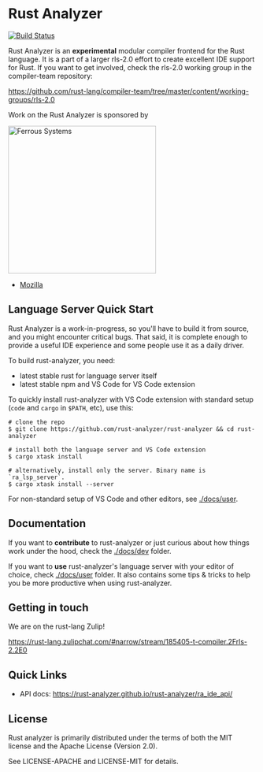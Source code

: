 # Rust Analyzer

[![Build Status](https://travis-ci.org/rust-analyzer/rust-analyzer.svg?branch=master)](https://travis-ci.org/rust-analyzer/rust-analyzer)

Rust Analyzer is an **experimental** modular compiler frontend for the Rust
language. It is a part of a larger rls-2.0 effort to create excellent IDE
support for Rust. If you want to get involved, check the rls-2.0 working group
in the compiler-team repository:

https://github.com/rust-lang/compiler-team/tree/master/content/working-groups/rls-2.0

Work on the Rust Analyzer is sponsored by

[<img src="https://user-images.githubusercontent.com/1711539/58105231-cf306900-7bee-11e9-83d8-9f1102e59d29.png" alt="Ferrous Systems" width="300">](https://ferrous-systems.com/)
- [Mozilla](https://www.mozilla.org/en-US/)

## Language Server Quick Start

Rust Analyzer is a work-in-progress, so you'll have to build it from source, and
you might encounter critical bugs. That said, it is complete enough to provide a
useful IDE experience and some people use it as a daily driver.

To build rust-analyzer, you need:

* latest stable rust for language server itself
* latest stable npm and VS Code for VS Code extension

To quickly install rust-analyzer with VS Code extension with standard setup
(`code` and `cargo` in `$PATH`, etc), use this:

```
# clone the repo
$ git clone https://github.com/rust-analyzer/rust-analyzer && cd rust-analyzer

# install both the language server and VS Code extension
$ cargo xtask install

# alternatively, install only the server. Binary name is `ra_lsp_server`.
$ cargo xtask install --server
```

For non-standard setup of VS Code and other editors, see [./docs/user](./docs/user).

## Documentation

If you want to **contribute** to rust-analyzer or just curious about how things work
under the hood, check the [./docs/dev](./docs/dev) folder.

If you want to **use** rust-analyzer's language server with your editor of
choice, check [./docs/user](./docs/user) folder. It also contains some tips & tricks to help
you be more productive when using rust-analyzer.

## Getting in touch

We are on the rust-lang Zulip!

https://rust-lang.zulipchat.com/#narrow/stream/185405-t-compiler.2Frls-2.2E0

## Quick Links

* API docs: https://rust-analyzer.github.io/rust-analyzer/ra_ide_api/

## License

Rust analyzer is primarily distributed under the terms of both the MIT
license and the Apache License (Version 2.0).

See LICENSE-APACHE and LICENSE-MIT for details.
